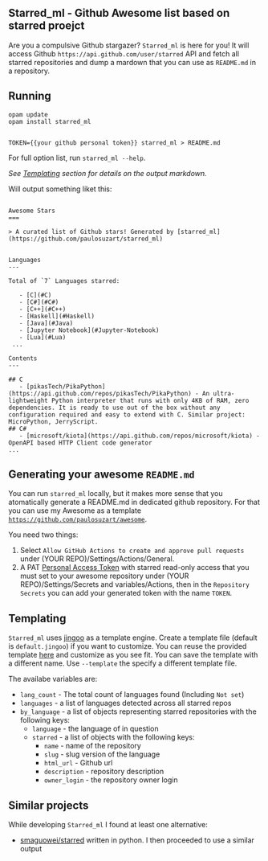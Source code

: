 Starred_ml - Github Awesome list based on starred proejct
---

Are you a compulsive Github stargazer? `Starred_ml` is here for you! It will access Github `https://api.github.com/user/starred` API and fetch all starred repositories and dump a mardown that you can use as
`README.md` in a repository.

## Running


```shell
opam update
opam install starred_ml


TOKEN={{your github personal token}} starred_ml > README.md 
```

For full option list, run `starred_ml --help`.


_See [Templating](#Templating) section for details on the output markdown._

Will output something liket this:  

```mardkown

Awesome Stars
===

> A curated list of Github stars! Generated by [starred_ml](https://github.com/paulosuzart/starred_ml)


Languages
---

Total of `7` Languages starred:

   - [C](#C)
   - [C#](#C#)
   - [C++](#C++)
   - [Haskell](#Haskell)
   - [Java](#Java)
   - [Jupyter Notebook](#Jupyter-Notebook)
   - [Lua](#Lua)
 ...

Contents
---

## C
   - [pikasTech/PikaPython](https://api.github.com/repos/pikasTech/PikaPython) - An ultra-lightweight Python interpreter that runs with only 4KB of RAM, zero dependencies. It is ready to use out of the box without any configuration required and easy to extend with C. Similar project: MicroPython, JerryScript.
## C#
   - [microsoft/kiota](https://api.github.com/repos/microsoft/kiota) - OpenAPI based HTTP Client code generator
...

```

Generating your awesome `README.md`
---

You can run `starred_ml` locally, but it makes more sense that you atomatically generate a README.md in dedicated github repository. For that you can use my Awesome as a template [`https://github.com/paulosuzart/awesome`](https://github.com/paulosuzart/awesome).

You need two things:

   1. Select `Allow GitHub Actions to create and approve pull requests` under (YOUR REPO)/Settings/Actions/General.
   1. A PAT [Personal Access Token](https://docs.github.com/en/authentication/keeping-your-account-and-data-secure/managing-your-personal-access-tokens) with starred read-only access that you must set to your awesome repository under 
   (YOUR REPO)/Settings/Secrets and variables/Actions, then in the `Repository Secrets` you can add your generated token with the name `TOKEN`. 


Templating
---

`Starred_ml` uses [jingoo](https://github.com/tategakibunko/jingoo) as a template engine. Create a template file (default is `default.jingoo`) if you want to customize. 
You can reuse the provided template [here](default.jingoo) and customize as you see fit. You can save the template with a different name. Use `--template` the specify a different template file. 

The availabe variables are:
   - `lang_count` - The total count of languages found (Including `Not set`)
   - `languages` - a list of languages detected across all starred repos
   - `by_language` - a list of objects representing starred repositories with the following keys:
      - `language` - the language of in question
      - `starred` - a list of objects with the following keys:
         - `name` - name of the repository
         - `slug` - slug version of the language
         - `html_url` - Github url
         - `description` - repository description
         - `owner_login` - the repository owner login

Similar projects
---
While developing `Starred_ml` I found at least one alternative:

   - [smaguowei/starred](https://github.com/maguowei/starred) written in python. I then proceeded to use a similar output
